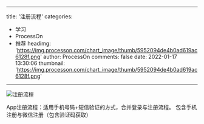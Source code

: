 
---
title: '注册流程'
categories: 
 - 学习
 - ProcessOn
 - 推荐
headimg: 'https://img.processon.com/chart_image/thumb/5952094de4b0ad619ac6128f.png'
author: ProcessOn
comments: false
date: 2022-01-17 13:30:06
thumbnail: 'https://img.processon.com/chart_image/thumb/5952094de4b0ad619ac6128f.png'
---

<div>   
<img class="thumb" alt="注册流程" src="https://img.processon.com/chart_image/thumb/5952094de4b0ad619ac6128f.png" referrerpolicy="no-referrer">
<p>App注册流程：适用手机号码+短信验证的方式，合并登录与注册流程。
包含手机注册与微信注册（包含验证码获取）</p>  
</div>
            